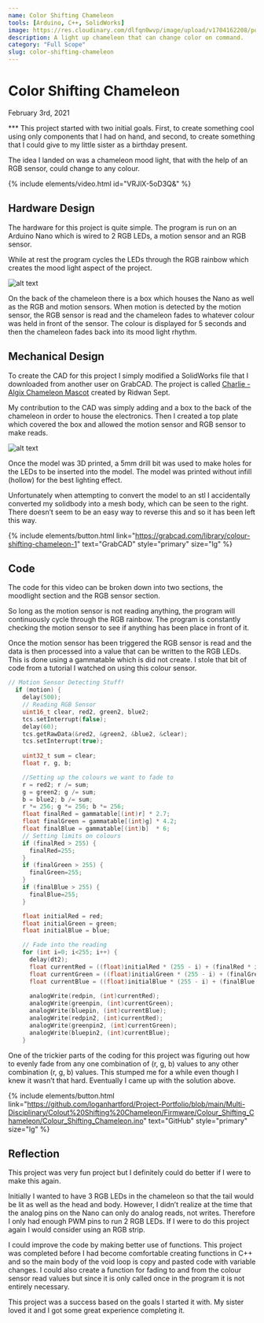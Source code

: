 ```yaml
---
name: Color Shifting Chameleon
tools: [Arduino, C++, SolidWorks]
image: https://res.cloudinary.com/dlfqn0wvp/image/upload/v1704162208/portfolio-site/chameleon/jnywohirjnsbdsu7df8k.png
description: A light up chameleon that can change color on command.
category: "Full Scope"
slug: color-shifting-chameleon
---
```


# Color Shifting Chameleon
<p class="post-metadata text-muted">
  February 3rd, 2021
</p>
***
This project started with two initial goals. First, to create something cool using only components that I had on hand, and second, to create something that I could give to my little sister as a birthday present.

The idea I landed on was a chameleon mood light, that with the help of an RGB sensor, could change to any colour.

{% include elements/video.html id="VRJlX-5oD3Q&" %}

## Hardware Design
The hardware for this project is quite simple. The program is run on an Arduino Nano which is wired to 2 RGB LEDs, a motion sensor and an RGB sensor.

While at rest the program cycles the LEDs through the RGB rainbow which creates the mood light aspect of the project.

![alt text](https://res.cloudinary.com/dlfqn0wvp/image/upload/v1704165101/portfolio-site/chameleon/l5mxsh4xtvi2vndipaav.jpg "Chameleon hardware")

On the back of the chameleon there is a box which houses the Nano as well as the RGB and motion sensors. When motion is detected by the motion sensor, the RGB sensor is read and the chameleon fades to whatever colour was held in front of the sensor. The colour is displayed for 5 seconds and then the chameleon fades back into its mood light rhythm.

## Mechanical Design
To create the CAD for this project I simply modified a SolidWorks file that I downloaded from another user on GrabCAD.  The project is called [Charlie - Algix Chameleon Mascot](https://grabcad.com/library/charlie-algix-chameleon-mascot-1) created by Ridwan Sept.

My contribution to the CAD was simply adding and a box to the back of the chameleon in order to house the electronics. Then I created a top plate which covered the box and allowed the motion sensor and RGB sensor to make reads.

![alt text](https://res.cloudinary.com/dlfqn0wvp/image/upload/v1704162652/portfolio-site/chameleon/fuhjskynwqap6gni4dnw.png "Chameleon CAD")

Once the model was 3D printed, a 5mm drill bit was used to make holes for the LEDs to be inserted into the model. The model was printed without infill (hollow) for the best lighting effect.

Unfortunately when attempting to convert the model to an stl I accidentally converted my solidbody into a mesh body, which can be seen to the right. There doesn’t seem to be an easy way to reverse this and so  it has been left this way.

{% include elements/button.html link="https://grabcad.com/library/colour-shifting-chameleon-1" text="GrabCAD" style="primary" size="lg" %}

## Code

The code for this video can be broken down into two sections, the moodlight section and the RGB sensor section.

So long as the motion sensor is not reading anything, the program will continuously cycle through the RGB rainbow. The program is constantly checking the motion sensor to see if anything has been place in front of it.

Once the motion sensor has been triggered the RGB sensor is read and the data is then processed into a value that can be written to the RGB LEDs. This is done using a gammatable which is did not create. I stole that bit of code from a tutorial I watched on using this colour sensor.

```c++
// Motion Sensor Detecting Stuff!
  if (motion) {  
    delay(500);
    // Reading RGB Sensor    
    uint16_t clear, red2, green2, blue2;
    tcs.setInterrupt(false);                                        
    delay(60);                                                       
    tcs.getRawData(&red2, &green2, &blue2, &clear);                      
    tcs.setInterrupt(true);
    
    uint32_t sum = clear;
    float r, g, b;

    //Setting up the colours we want to fade to
    r = red2; r /= sum;
    g = green2; g /= sum;
    b = blue2; b /= sum;
    r *= 256; g *= 256; b *= 256;
    float finalRed = gammatable[(int)r] * 2.7; 
    float finalGreen = gammatable[(int)g] * 4.2;
    float finalBlue = gammatable[(int)b]  * 6;
    // Setting limits on colours
    if (finalRed > 255) {
      finalRed=255;
    }
    if (finalGreen > 255) {
      finalGreen=255;
    }
    if (finalBlue > 255) {
      finalBlue=255;
    }

    float initialRed = red;
    float initialGreen = green;
    float initialBlue = blue;

    // Fade into the reading
    for (int i=0; i<255; i++) {
      delay(dt2);
      float currentRed = ((float)initialRed * (255 - i) + (finalRed * i))/255;
      float currentGreen = ((float)initialGreen * (255 - i) + (finalGreen * i))/255;
      float currentBlue = ((float)initialBlue * (255 - i) + (finalBlue * i))/255;
    
      analogWrite(redpin, (int)currentRed);
      analogWrite(greenpin, (int)currentGreen);
      analogWrite(bluepin, (int)currentBlue);
      analogWrite(redpin2, (int)currentRed);
      analogWrite(greenpin2, (int)currentGreen);
      analogWrite(bluepin2, (int)currentBlue); 
    }
```

One of the trickier parts of the coding for this project was figuring out how to evenly fade from any one combination of (r, g, b) values to any other combination (r, g, b) values. This stumped me for a  while even though I knew it wasn’t that hard. Eventually I came up with the solution above.

{% include elements/button.html link="https://github.com/loganhartford/Project-Portfolio/blob/main/Multi-Disciplinary/Colout%20Shifting%20Chameleon/Firmware/Colour_Shifting_Chameleon/Colour_Shifting_Chameleon.ino" text="GitHub" style="primary" size="lg" %}

## Reflection
This project was very fun project but I definitely could do better if I were to make this again. 

Initially I wanted to have 3 RGB LEDs in the chameleon so that the tail would be lit as well as the head and body. However, I didn’t realize at the time that the analog pins on the Nano can only do analog reads, not writes.  Therefore I only had enough PWM pins to run 2 RGB LEDs. If I were to do this project again I would consider using an RGB strip. 

I could improve the code by making better use of functions. This project was completed before I had become comfortable creating functions in C++ and so the main body of the void loop is copy and pasted code with variable changes. I could also create a function for fading to and from the colour sensor read values but since it is only called once in the program it is not entirely necessary.

This project was a success based on the goals I started it with. My sister loved it and I got some great experience completing it.